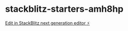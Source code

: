 # stackblitz-starters-amh8hp

[Edit in StackBlitz next generation editor ⚡️](https://stackblitz.com/~/github.com/Carl0s-Eduard0/stackblitz-starters-amh8hp)